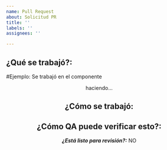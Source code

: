 ```yaml
---
name: Pull Request
about: Solicitud PR
title: ''
labels: ''
assignees: ''

---
```


## ¿Qué se trabajó?:

#Ejemplo: Se trabajó en el componente <Header /> haciendo...

## ¿Cómo se trabajó:

<!--
Algo que describa de forma precisa cómo se implementó o trabajó para que la revisión sea más rápida
-->

## ¿Cómo QA puede verificar esto?:

<!--
Agregue pantallazos si es Frontend o App, comandos si es Backend, instrucciones o cualquier cosa
que sirva para que se pueda verificar y así facilitar la revisión y aprobación.

Ejemplos:
* Paso a paso de como verificar
* Pantallazos mostrando diferencias o demás mostrando el resultado
* Describir la URL para verificar el trabajo
-->

***¿Está listo para revisión?:*** NO
